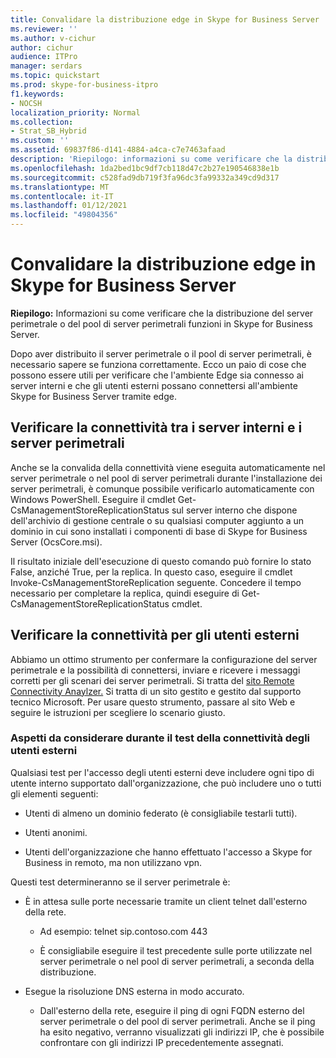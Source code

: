 ```yaml
---
title: Convalidare la distribuzione edge in Skype for Business Server
ms.reviewer: ''
ms.author: v-cichur
author: cichur
audience: ITPro
manager: serdars
ms.topic: quickstart
ms.prod: skype-for-business-itpro
f1.keywords:
- NOCSH
localization_priority: Normal
ms.collection:
- Strat_SB_Hybrid
ms.custom: ''
ms.assetid: 69837f86-d141-4884-a4ca-c7e7463afaad
description: 'Riepilogo: informazioni su come verificare che la distribuzione del server perimetrale o del pool di server perimetrali funzioni in Skype for Business Server.'
ms.openlocfilehash: 1da2bed1bc9df7cb118d47c2b27e190546838e1b
ms.sourcegitcommit: c528fad9db719f3fa96dc3fa99332a349cd9d317
ms.translationtype: MT
ms.contentlocale: it-IT
ms.lasthandoff: 01/12/2021
ms.locfileid: "49804356"
---
```

# <a name="validate-your-edge-deployment-in-skype-for-business-server"></a>Convalidare la distribuzione edge in Skype for Business Server
 
**Riepilogo:** Informazioni su come verificare che la distribuzione del server perimetrale o del pool di server perimetrali funzioni in Skype for Business Server.
  
Dopo aver distribuito il server perimetrale o il pool di server perimetrali, è necessario sapere se funziona correttamente. Ecco un paio di cose che possono essere utili per verificare che l'ambiente Edge sia connesso ai server interni e che gli utenti esterni possano connettersi all'ambiente Skype for Business Server tramite edge.
  
## <a name="verify-connectivity-between-your-internal-servers-and-your-edge-servers"></a>Verificare la connettività tra i server interni e i server perimetrali

Anche se la convalida della connettività viene eseguita automaticamente nel server perimetrale o nel pool di server perimetrali durante l'installazione dei server perimetrali, è comunque possibile verificarlo automaticamente con Windows PowerShell. Eseguire il cmdlet Get-CsManagementStoreReplicationStatus sul server interno che dispone dell'archivio di gestione centrale o su qualsiasi computer aggiunto a un dominio in cui sono installati i componenti di base di Skype for Business Server (OcsCore.msi).
  
Il risultato iniziale dell'esecuzione di questo comando può fornire lo stato False, anziché True, per la replica. In questo caso, eseguire il cmdlet Invoke-CsManagementStoreReplication seguente. Concedere il tempo necessario per completare la replica, quindi eseguire di Get-CsManagementStoreReplicationStatus cmdlet.
  
## <a name="verify-connectivity-for-your-external-users"></a>Verificare la connettività per gli utenti esterni

Abbiamo un ottimo strumento per confermare la configurazione del server perimetrale e la possibilità di connettersi, inviare e ricevere i messaggi corretti per gli scenari dei server perimetrali. Si tratta del [sito Remote Connectivity Anaylzer.](https://testconnectivity.microsoft.com/) Si tratta di un sito gestito e gestito dal supporto tecnico Microsoft. Per usare questo strumento, passare al sito Web e seguire le istruzioni per scegliere lo scenario giusto.
  
### <a name="things-to-consider-when-testing-external-user-connectivity"></a>Aspetti da considerare durante il test della connettività degli utenti esterni

Qualsiasi test per l'accesso degli utenti esterni deve includere ogni tipo di utente interno supportato dall'organizzazione, che può includere uno o tutti gli elementi seguenti:
  
- Utenti di almeno un dominio federato (è consigliabile testarli tutti).
    
- Utenti anonimi.
    
- Utenti dell'organizzazione che hanno effettuato l'accesso a Skype for Business in remoto, ma non utilizzano vpn.
    
Questi test determineranno se il server perimetrale è:
  
- È in attesa sulle porte necessarie tramite un client telnet dall'esterno della rete.
    
  - Ad esempio: telnet sip.contoso.com 443
    
  - È consigliabile eseguire il test precedente sulle porte utilizzate nel server perimetrale o nel pool di server perimetrali, a seconda della distribuzione.
    
- Esegue la risoluzione DNS esterna in modo accurato.
    
  - Dall'esterno della rete, eseguire il ping di ogni FQDN esterno del server perimetrale o del pool di server perimetrali. Anche se il ping ha esito negativo, verranno visualizzati gli indirizzi IP, che è possibile confrontare con gli indirizzi IP precedentemente assegnati.
    

